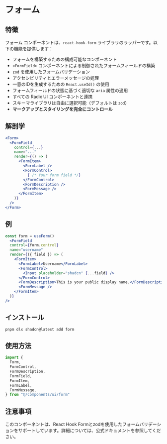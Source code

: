 # フォーム

## 特徴

フォーム コンポーネントは、`react-hook-form` ライブラリのラッパーです。以下の機能を提供します：

- フォームを構築するための構成可能なコンポーネント
- `<FormField>` コンポーネントによる制御されたフォームフィールドの構築
- `zod` を使用したフォームバリデーション
- アクセシビリティとエラーメッセージの処理
- 一意のIDを生成するための `React.useId()` の使用
- フォームフィールドの状態に基づく適切な `aria` 属性の適用
- すべての Radix UI コンポーネントと連携
- スキーマライブラリは自由に選択可能（デフォルトは `zod`）
- **マークアップとスタイリングを完全にコントロール**

## 解剖学

```jsx
<Form>
  <FormField
    control={...}
    name="..."
    render={() => (
      <FormItem>
        <FormLabel />
        <FormControl>
          { /* Your form field */}
        </FormControl>
        <FormDescription />
        <FormMessage />
      </FormItem>
    )}
  />
</Form>
```

## 例

```jsx
const form = useForm()
  <FormField
  control={form.control}
  name="username"
  render={({ field }) => (
    <FormItem>
      <FormLabel>Username</FormLabel>
      <FormControl>
        <Input placeholder="shadcn" {...field} />
      </FormControl>
      <FormDescription>This is your public display name.</FormDescription>
      <FormMessage />
    </FormItem>
  )}
/>
```

## インストール

```
pnpm dlx shadcn@latest add form
```

## 使用方法

```typescript
import {
  Form,
  FormControl,
  FormDescription,
  FormField,
  FormItem,
  FormLabel,
  FormMessage,
} from "@/components/ui/form"
```

## 注意事項

このコンポーネントは、React Hook Formとzodを使用したフォームバリデーションをサポートしています。詳細については、公式ドキュメントを参照してください。
